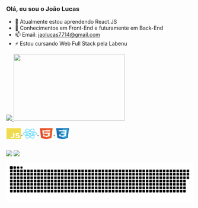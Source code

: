 ### Olá, eu sou o João Lucas



- 🌱 Atualmente estou aprendendo React.JS
- 💬 Conhecimentos em Front-End e futuramente em Back-End
- 📫 Email: jaolucas7714@gmail.com
- ⚡ Estou cursando Web Full Stack pela Labenu


<div align="left">
  <a href="https://github.com/jaolucas7">
  <img height="180em" src="https://github-readme-stats.vercel.app/api?username=jaolucas7&show_icons=true&theme=dark&include_all_commits=true&count_private=true"/>
    <img height="180em" width='300em' src="https://github-readme-stats.vercel.app/api/top-langs/?username=adrianobnunes&layout=compact&langs_count=16&theme=dark"/>
</div>
  
  <div style="display: inline_block"><br>
  <img align="center" alt="Rafa-Js" height="30" width="40" src="https://raw.githubusercontent.com/devicons/devicon/master/icons/javascript/javascript-plain.svg">
  <img align="center" alt="Rafa-React" height="30" width="40" src="https://raw.githubusercontent.com/devicons/devicon/master/icons/react/react-original.svg">
  <img align="center" alt="Rafa-HTML" height="30" width="40" src="https://raw.githubusercontent.com/devicons/devicon/master/icons/html5/html5-original.svg">
  <img align="center" alt="Rafa-CSS" height="30" width="40" src="https://raw.githubusercontent.com/devicons/devicon/master/icons/css3/css3-original.svg">
</div>
  
##

<div>
  <a href= "https://www.linkedin.com/in/jo%C3%A3o-lucas-62018621a/" target="_blank"><img src="https://img.shields.io/badge/-LinkedIn-%230077B5?style=for-the-badge&logo=linkedin&logoColor=white" target="_blank"></a> 
  <a href = "mailto:jaolucas7714@gmail.com"><img src="https://img.shields.io/badge/Gmail-D14836?style=for-the-badge&logo=gmail&logoColor=white" target="_blank"></a>

  ![Snake animation](https://github.com/adrianobnunes/adrianobnunes/blob/output/github-contribution-grid-snake.svg)
</div>
